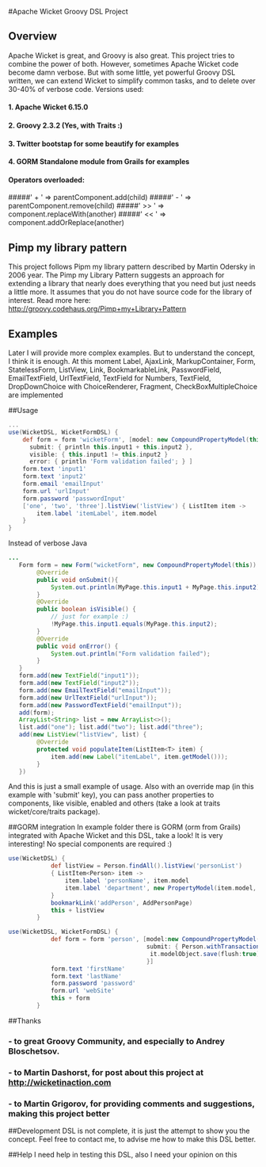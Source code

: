 #Apache Wicket Groovy DSL Project

## Overview
Apache Wicket is great, and Groovy is also great. This project tries to combine the power of both. However, sometimes Apache Wicket code become damn verbose.
But with some little, yet powerful Groovy DSL written, we can extend Wicket to simplify common tasks, and to delete over 30-40% of verbose code.
Versions used:
#### 1. Apache Wicket 6.15.0
#### 2. Groovy 2.3.2 (Yes, with Traits :)
#### 3. Twitter bootstap for some beautify for examples
#### 4. GORM Standalone module from Grails for examples

#### Operators overloaded:
#####' +  ' => parentComponent.add(child)
#####' -  ' => parentComponent.remove(child)
#####' >> ' => component.replaceWith(another)
#####' << ' => component.addOrReplace(another)

## Pimp my library pattern
This project follows Pipm my library pattern described by Martin Odersky in 2006 year. The Pimp my Library Pattern suggests an approach for extending a library that nearly does everything that you need but just needs a little more. It assumes that you do not have source code for the library of interest.
Read more here: http://groovy.codehaus.org/Pimp+my+Library+Pattern

## Examples
Later I will provide more complex examples. But to understand the concept, I think it is enough.
At this moment Label, AjaxLink, MarkupContainer, Form, StatelessForm, ListView, Link, BookmarkableLink, PasswordField, EmailTextField, UrlTextField, TextField for Numbers, TextField, DropDownChoice with ChoiceRenderer, Fragment, CheckBoxMultipleChoice are implemented

##Usage
```groovy
...
use(WicketDSL, WicketFormDSL) {
    def form = form 'wicketForm', [model: new CompoundPropertyModel(this),
      submit: { println this.input1 + this.input2 },
      visible: { this.input1 != this.input2 }
      error: { println 'Form validation failed'; } ]
    form.text 'input1'
    form.text 'input2'
    form.email 'emailInput'
    form.url 'urlInput'
    form.password 'passwordInput'
    ['one', 'two', 'three'].listView('listView') { ListItem item ->
        item.label 'itemLabel', item.model
    }
}
```
Instead of verbose Java
```java
...
   Form form = new Form("wicketForm", new CompoundPropertyModel(this)) {
        @Override
        public void onSubmit(){
            System.out.println(MyPage.this.input1 + MyPage.this.input2);
        }
        @Override
        public boolean isVisible() {
            // just for example :)
            !MyPage.this.input1.equals(MyPage.this.input2);
        }
        @Override
        public void onError() {
            System.out.println("Form validation failed");
        }
   }
   form.add(new TextField("input1"));
   form.add(new TextField("input2"));
   form.add(new EmailTextField("emailInput"));
   form.add(new UrlTextField("urlInput"));
   form.add(new PasswordTextField("emailInput"));
   add(form);
   ArrayList<String> list = new ArrayList<>();
   list.add("one"); list.add("two"); list.add("three");
   add(new ListView("listView", list) {
        @Override
        protected void populateItem(ListItem<T> item) {
            item.add(new Label("itemLabel", item.getModel()));
        }
   })
```

And this is just a small example of usage. Also with an override map (in this example with 'submit' key), you can pass another properties to components, like
visible, enabled and others (take a look at traits wicket/core/traits package).

##GORM integration
In example folder there is GORM (orm from Grails) integrated with Apache Wicket and this DSL, take a look! It is very interesting!
No special components are required :)
```groovy
use(WicketDSL) {
            def listView = Person.findAll().listView('personList')
            { ListItem<Person> item ->
                item.label 'personName', item.model
                item.label 'department', new PropertyModel(item.model, 'department.title')
            }
            bookmarkLink('addPerson', AddPersonPage)
            this + listView
        }
```
```groovy
use(WicketDSL, WicketFormDSL) {
            def form = form 'person', [model:new CompoundPropertyModel(new Person())
                                       submit: { Person.withTransaction {
                                        it.modelObject.save(flush:true) }
                                       }]
            form.text 'firstName'
            form.text 'lastName'
            form.password 'password'
            form.url 'webSite'
            this + form
        }
```
##Thanks

### - to great Groovy Community, and especially to Andrey Bloschetsov.
### - to Martin Dashorst, for post about this project at http://wicketinaction.com
### - to Martin Grigorov, for providing comments and suggestions, making this project better

##Development
DSL is not complete, it is just the attempt to show you the concept.
Feel free to contact me, to advise me how to make this DSL better.

##Help
I need help in testing this DSL, also I need your opinion on this